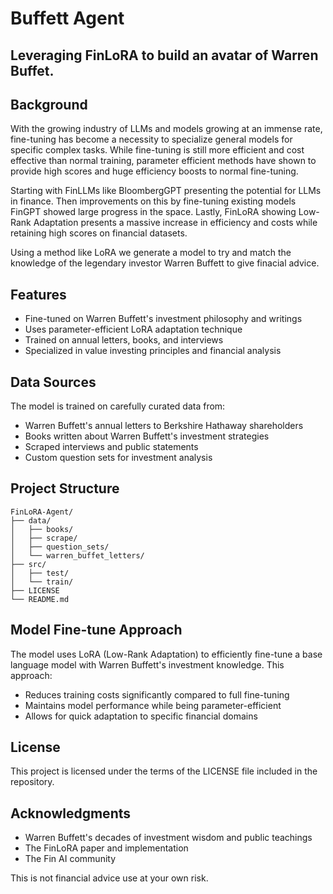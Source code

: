 # Buffett Agent

## Leveraging FinLoRA to build an avatar of Warren Buffet.

## Background

With the growing industry of LLMs and models growing at an immense rate, fine-tuning has become a necessity to specialize general models for specific complex tasks. While fine-tuning is still more efficient and cost effective than normal training, parameter efficient methods have shown to provide high scores and huge efficiency boosts to normal fine-tuning. 

Starting with FinLLMs like BloombergGPT presenting the potential for LLMs in finance. Then improvements on this by fine-tuning existing models FinGPT showed large progress in the space. Lastly, FinLoRA showing Low-Rank Adaptation presents a massive increase in efficiency and costs while retaining high scores on financial datasets.

Using a method like LoRA we generate a model to try and match the knowledge of the legendary investor Warren Buffett to give finacial advice. 

## Features

- Fine-tuned on Warren Buffett's investment philosophy and writings
- Uses parameter-efficient LoRA adaptation technique
- Trained on annual letters, books, and interviews
- Specialized in value investing principles and financial analysis

## Data Sources

The model is trained on carefully curated data from:
- Warren Buffett's annual letters to Berkshire Hathaway shareholders
- Books written about Warren Buffett's investment strategies
- Scraped interviews and public statements
- Custom question sets for investment analysis

## Project Structure

```
FinLoRA-Agent/
├── data/
│   ├── books/
│   ├── scrape/
│   ├── question_sets/
│   └── warren_buffet_letters/
├── src/
│   ├── test/
│   └── train/
├── LICENSE
└── README.md
```


## Model Fine-tune Approach

The model uses LoRA (Low-Rank Adaptation) to efficiently fine-tune a base language model with Warren Buffett's investment knowledge. This approach:
- Reduces training costs significantly compared to full fine-tuning
- Maintains model performance while being parameter-efficient
- Allows for quick adaptation to specific financial domains


## License

This project is licensed under the terms of the LICENSE file included in the repository.


## Acknowledgments

- Warren Buffett's decades of investment wisdom and public teachings
- The FinLoRA paper and implementation
- The Fin AI community 



This is not financial advice use at your own risk.
